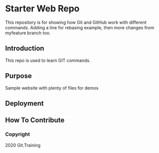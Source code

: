 # Starter Web Repo

This repository is for showing how Git and GitHub work with different commands. Adding a line for rebasing example, then more changes from myfeature branch too.

## Introduction
This repo is used to learn GIT commands.
## Purpose

Sample website with plenty of files for demos

## Deployment

## How To Contribute

### Copyright

2020 Git.Training
